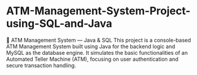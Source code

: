 # ATM-Management-System-Project-using-SQL-and-Java
🏦 ATM Management System — Java &amp; SQL This project is a console-based ATM Management System built using Java for the backend logic and MySQL as the database engine. It simulates the basic functionalities of an Automated Teller Machine (ATM), focusing on user authentication and secure transaction handling.
